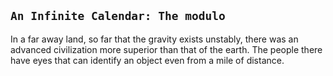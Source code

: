 `An Infinite Calendar: The modulo`
---
In a far away land, so far that the gravity exists unstably, there was an advanced civilization more superior than that of the earth. The people there have eyes that can identify an object even from a mile of distance.
